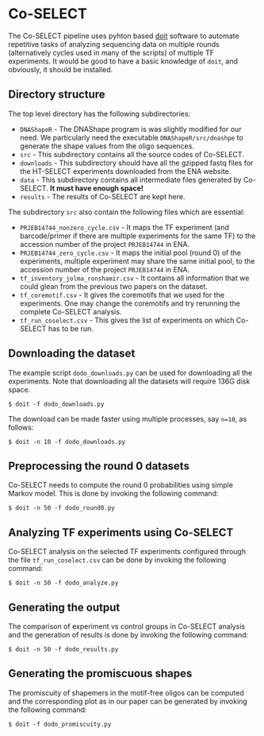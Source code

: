 # Co-SELECT

The Co-SELECT pipeline uses pyhton based [doit](http://pydoit.org/contents.html) software to automate repetitive tasks of analyzing sequencing data on multiple rounds (alternatively cycles used in many of the scripts) of multiple TF experiments. It would be good to have a basic knowledge of `doit`, and obviously, it should be installed.

## Directory structure

The top level directory has the following subdirectories:
* `DNAShapeR` - The DNAShape program is was slightly modified for our need. We particularly need the executable `DNAShapeR/src/dnashpe` to generate the shape values from the oligo sequences.
* `src` - This subdirectory contains all the source codes of Co-SELECT.
* `downloads` - This subdirectory should have all the gzipped fastq files for the HT-SELECT experiments downloaded from the ENA website.
* `data` - This subdirectory contains all intermediate files generated by Co-SELECT. **It must have enough space!**
* `results` - The results of Co-SELECT are kept here.

The subdirectory `src` also contain the following files which are essential:
* `PRJEB14744_nonzero_cycle.csv` - It maps the TF experiment (and barcode/primer if there are multiple experiments for the same TF) to the accession number of the project `PRJEB14744` in ENA.
* `PRJEB14744_zero_cycle.csv` - It maps the initial pool (round 0) of the experiments, multiple experiment may share the same initial pool, to the accession number of the project `PRJEB14744` in ENA.
* `tf_inventory_jolma_ronshamir.csv` - It contains all information that we could glean from the previous two papers on the dataset.
* `tf_coremotif.csv` - It gives the coremotifs that we used for the experiments. One may change the coremotifs and try rerunning the complete Co-SELECT analysis.
* `tf_run_coselect.csv` - This gives the list of experiments on which Co-SELECT has to be run.

## Downloading the dataset

The example script `dodo_downloads.py` can be used for downloading all the experiments. Note that downloading all the datasets will require 136G disk space.
```
$ doit -f dodo_downloads.py
```
The download can be made faster using multiple processes, say `n=10`, as follows:
```
$ doit -n 10 -f dodo_downloads.py
```

## Preprocessing the round 0 datasets

Co-SELECT needs to compute the round 0 probabilities using simple Markov model. This is done by invoking the following command:
```
$ doit -n 50 -f dodo_round0.py
```

## Analyzing TF experiments using Co-SELECT

Co-SELECT analysis on the selected TF experiments configured through the file `tf_run_coselect.csv` can be done by invoking the following command:
```
$ doit -n 50 -f dodo_analyze.py
```

## Generating the output

The comparison of experiment vs control groups in Co-SELECT analysis and the generation of results is done by invoking the following command:
```
$ doit -n 50 -f dodo_results.py
```


## Generating the promiscuous shapes

The promiscuity of shapemers in the motif-free oligos can be computed and the corresponding plot as in our paper can be generated by invoking the following command:
```
$ doit -f dodo_promiscuity.py
```
